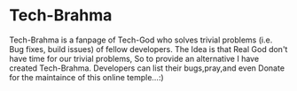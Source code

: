 # Tech-Brahma
Tech-Brahma is a fanpage of Tech-God who solves trivial problems (i.e. Bug fixes, build issues) of fellow developers. The Idea is that Real God don't have time for our trivial problems, So to provide an alternative I have created Tech-Brahma. Developers can list their bugs,pray,and even Donate for the maintaince of this online temple...:)

